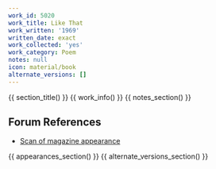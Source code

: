 ```yaml
---
work_id: 5020
work_title: Like That
work_written: '1969'
written_date: exact
work_collected: 'yes'
work_category: Poem
notes: null
icon: material/book
alternate_versions: []
---
```


{{ section_title() }}
{{ work_info() }}
{{ notes_section() }}
## Forum References
- [Scan of magazine appearance](https://bukowskiforum.com/threads/lemming-winter-1971.10634/)

{{ appearances_section() }}
{{ alternate_versions_section() }}